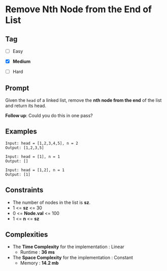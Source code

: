 # Remove Nth Node from the End of List
## Tag
- [ ] Easy  
- [x] **Medium** 
- [ ] Hard  
  

## Prompt
Given the `head` of a linked list, remove the **nth node from the end** of the list and return its head.  
  
**Follow up**: Could you do this in one pass?  
  
## Examples

```
Input: head = [1,2,3,4,5], n = 2
Output: [1,2,3,5]
```

```
Input: head = [1], n = 1
Output: []
```
```
Input: head = [1,2], n = 1
Output: [1]
```
  
## Constraints
* The number of nodes in the list is **sz**.
* 1 <= **sz** <= 30
* 0 <= **Node.val** <= 100
* 1 <= **n** <= **sz**
  
## Complexities
* The **Time Complexity** for the implementation : Linear
  * Runtime : **36 ms**  
* The **Space Complexity** for the implementation : Constant
  * Memory : **14.2 mb**